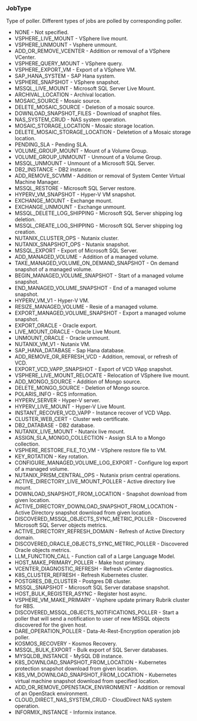 ### JobType
Type of poller. Different types of jobs are polled by corresponding poller.

- NONE - Not specified.
- VSPHERE_LIVE_MOUNT - VSphere live mount.
- VSPHERE_UNMOUNT - Vsphere unmount.
- ADD_OR_REMOVE_VCENTER - Addition or removal of a VSphere VCenter.
- VSPHERE_QUERY_MOUNT - VSphere query.
- VSPHERE_EXPORT_VM - Export of a VSphere VM.
- SAP_HANA_SYSTEM - SAP Hana system.
- VSPHERE_SNAPSHOT - VSphere snapshot.
- MSSQL_LIVE_MOUNT - Microsoft SQL Server Live Mount.
- ARCHIVAL_LOCATION - Archival location.
- MOSAIC_SOURCE - Mosaic source.
- DELETE_MOSAIC_SOURCE - Deletion of a mosaic source.
- DOWNLOAD_SNAPSHOT_FILES - Download of snaphot files.
- NAS_SYSTEM_CRUD - NAS system operation.
- MOSAIC_STORAGE_LOCATION - Mosaic storage location.
- DELETE_MOSAIC_STORAGE_LOCATION - Deletetion of a Mosaic storage location.
- PENDING_SLA - Pending SLA.
- VOLUME_GROUP_MOUNT - Mount of a Volume Group.
- VOLUME_GROUP_UNMOUNT - Unmount of a Volume Group.
- MSSQL_UNMOUNT - Unmount of a Microsoft SQL Server.
- DB2_INSTANCE - DB2 instance.
- ADD_REMOVE_SCVMM - Addition or removal of System Center Virtual Machine Manager.
- MSSQL_RESTORE - Microsoft SQL Server restore.
- HYPERV_VM_SNAPSHOT - Hyper-V VM snapshot.
- EXCHANGE_MOUNT - Exchange mount.
- EXCHANGE_UNMOUNT - Exchange unmount.
- MSSQL_DELETE_LOG_SHIPPING - Microsoft SQL Server shipping log deletion.
- MSSQL_CREATE_LOG_SHIPPING - Microsoft SQL Server shipping log creation.
- NUTANIX_CLUSTER_OPS - Nutanix cluster.
- NUTANIX_SNAPSHOT_OPS - Nutanix snapshot.
- MSSQL_EXPORT - Export of Microsoft SQL Server.
- ADD_MANAGED_VOLUME - Addition of a managed volume.
- TAKE_MANAGED_VOLUME_ON_DEMAND_SNAPSHOT - On demand snapshot of a managed volume.
- BEGIN_MANAGED_VOLUME_SNAPSHOT - Start of a managed volume snapshot.
- END_MANAGED_VOLUME_SNAPSHOT - End of a managed volume snapshot.
- HYPERV_VM_V1 - Hyper-V VM.
- RESIZE_MANAGED_VOLUME - Resie of a managed volume.
- EXPORT_MANAGED_VOLUME_SNAPSHOT - Export a managed volume snapshot.
- EXPORT_ORACLE - Oracle export.
- LIVE_MOUNT_ORACLE - Oracle Live Mount.
- UNMOUNT_ORACLE - Oracle unmount.
- NUTANIX_VM_V1 - Nutanix VM.
- SAP_HANA_DATABASE - Sap Hana database.
- ADD_REMOVE_OR_REFRESH_VCD - Addition, removal, or refresh of VCD.
- EXPORT_VCD_VAPP_SNAPSHOT - Export of VCD VApp snapshot.
- VSPHERE_LIVE_MOUNT_RELOCATE - Relocation of VSphere live mount.
- ADD_MONGO_SOURCE - Addition of Mongo source.
- DELETE_MONGO_SOURCE - Deletion of Mongo source.
- POLARIS_INFO - RCS information.
- HYPERV_SERVER - Hyper-V server.
- HYPERV_LIVE_MOUNT - Hyper-V Live Mount.
- INSTANT_RECOVER_VCD_VAPP - Instance recover of VCD VApp.
- CLUSTER_WEB_CERT - Cluster web certificate.
- DB2_DATABASE - DB2 database.
- NUTANIX_LIVE_MOUNT - Nutanix live mount.
- ASSIGN_SLA_MONGO_COLLECTION - Assign SLA to a Mongo collection.
- VSPHERE_RESTORE_FILE_TO_VM - VSphere restore file to VM.
- KEY_ROTATION - Key rotation.
- CONFIGURE_MANAGED_VOLUME_LOG_EXPORT - Configure log export of a managed volume.
- NUTANIX_PRISM_CENTRAL_OPS - Nutanix prism central operations.
- ACTIVE_DIRECTORY_LIVE_MOUNT_POLLER - Active directory live mount.
- DOWNLOAD_SNAPSHOT_FROM_LOCATION - Snapshot download from given location.
- ACTIVE_DIRECTORY_DOWNLOAD_SNAPSHOT_FROM_LOCATION - Active Directory snapshot download from given location.
- DISCOVERED_MSSQL_OBJECTS_SYNC_METRIC_POLLER - Discovered Microsoft SQL Server objects metrics.
- ACTIVE_DIRECTORY_REFRESH_DOMAIN - Refresh of Active Directory domain.
- DISCOVERED_ORACLE_OBJECTS_SYNC_METRIC_POLLER - Discovered Oracle objects metrics.
- LLM_FUNCTION_CALL - Function call of a Large Language Model.
- HOST_MAKE_PRIMARY_POLLER - Make host primary.
- VCENTER_DIAGNOSTIC_REFRESH - Refresh vCenter diagnostics.
- K8S_CLUSTER_REFRESH - Refresh Kubernetes cluster.
- POSTGRES_DB_CLUSTER - Postgres DB cluster.
- MSSQL_SNAPSHOT - Microsoft SQL Server database snapshot.
- HOST_BULK_REGISTER_ASYNC - Register host async.
- VSPHERE_VM_MAKE_PRIMARY - Vsphere update primary Rubrik cluster for RBS.
- DISCOVERED_MSSQL_OBJECTS_NOTIFICATIONS_POLLER - Start a poller that will send a notification to user
of new MSSQL objects discovered for the given host.
- DARE_OPERATION_POLLER - Data-At-Rest-Encryption operation job poller.
- KOSMOS_RECOVERY - Kosmos Recovery.
- MSSQL_BULK_EXPORT - Bulk export of SQL Server databases.
- MYSQLDB_INSTANCE - MySQL DB instance.
- K8S_DOWNLOAD_SNAPSHOT_FROM_LOCATION - Kubernetes protection snapshot download from given location.
- K8S_VM_DOWNLOAD_SNAPSHOT_FROM_LOCATION - Kubernetes virtual machine snapshot download from specified location.
- ADD_OR_REMOVE_OPENSTACK_ENVIRONMENT - Addition or removal of an OpenStack environment.
- CLOUD_DIRECT_NAS_SYSTEM_CRUD - CloudDirect NAS system operation.
- INFORMIX_INSTANCE - Informix instance.
